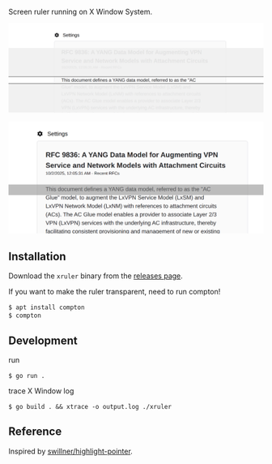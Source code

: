 Screen ruler running on X Window System.

![](demo_ruler.png)

![](demo_hide.png)

## Installation

Download the `xruler` binary from the [releases
page](https://github.com/kijimaD/xruler/releases/latest).

If you want to make the ruler transparent, need to run compton!

```shell
$ apt install compton
$ compton
```

## Development

run
```shell
$ go run .
```

trace X Window log
```shell
$ go build . && xtrace -o output.log ./xruler
```

## Reference

Inspired by [swillner/highlight-pointer](https://github.com/swillner/highlight-pointer).
